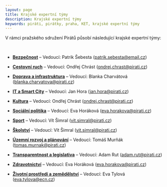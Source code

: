 ```yaml
---
layout: page
title: Krajské expertní týmy
description: Krajské expertní týmy
keywords: piráti, pirátky, praha, KET, krajské expertní týmy
---
```


<p>V rámci pražského sdružení Pirátů působí následující krajské expertní týmy:</p><br/>

* **[Bezpečnost](https://forum.pirati.cz/viewforum.php?f=1260")** – Vedoucí: Patrik Šebesta (patrik.sebesta@email.cz)

* **[Cestovní ruch](https://forum.pirati.cz/viewforum.php?f=1261")** – Vedoucí: Ondřej Chrást (ondrej.chrast@pirati.cz)

* **[Doprava a infrastruktura](https://forum.pirati.cz/viewforum.php?f=1262")** – Vedoucí: Blanka Charvátová (blanka.charvatova@pirati.cz)

* **[IT a Smart City](https://forum.pirati.cz/viewforum.php?f=1264")** – Vedoucí: Jan Hora (jan.hora@pirati.cz)

* **[Kultura](https://forum.pirati.cz/viewforum.php?f=1266")** – Vedoucí: Ondřej Chrást (ondrej.chrast@pirati.cz)

* **[Sociální politika](https://forum.pirati.cz/viewforum.php?f=1268")** – Vedoucí: Eva Horáková (eva.horakova@pirati.cz)

* **[Sport](https://forum.pirati.cz/viewforum.php?f=1269")** – Vedoucí: Vít Šimral (vit.simral@pirati.cz)

* **[Školství](https://forum.pirati.cz/viewforum.php?f=1270")** – Vedoucí: Vít Šimral (vit.simral@pirati.cz)

* **[Územní rozvoj a plánování](https://forum.pirati.cz/viewforum.php?f=1271")** – Vedoucí: Tomáš Murňák (tomas.murnak@pirati.cz)

* **[Transparentnost a legislativa](https://forum.pirati.cz/viewforum.php?f=1265)** – Vedoucí: Adam Rut (adam.rut@pirati.cz)

* **[Zdravotnictví](https://forum.pirati.cz/viewforum.php?f=1272")** – Vedoucí: Eva Horáková (eva.horakova@pirati.cz)

* **[Životní prostředí a zemědělství](https://forum.pirati.cz/viewforum.php?f=1273")** – Vedoucí: Eva Tylová (eva.tylova@ecn.cz)










